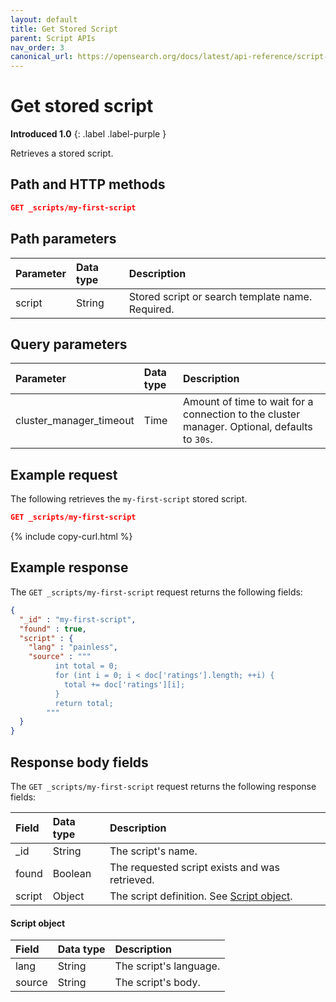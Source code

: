 ```yaml
---
layout: default
title: Get Stored Script
parent: Script APIs
nav_order: 3
canonical_url: https://opensearch.org/docs/latest/api-reference/script-apis/get-stored-script/
---
```


# Get stored script
**Introduced 1.0**
{: .label .label-purple }

Retrieves a stored script.

## Path and HTTP methods

```json
GET _scripts/my-first-script
```

## Path parameters

| Parameter | Data type | Description | 
:--- | :--- | :---
| script | String | Stored script or search template name. Required.|

## Query parameters

| Parameter | Data type | Description | 
:--- | :--- | :---
| cluster_manager_timeout | Time | Amount of time to wait for a connection to the cluster manager. Optional, defaults to `30s`. |

## Example request

The following retrieves the `my-first-script` stored script.

````json
GET _scripts/my-first-script
````
{% include copy-curl.html %}

## Example response

The `GET _scripts/my-first-script` request returns the following fields:

````json
{
  "_id" : "my-first-script",
  "found" : true,
  "script" : {
    "lang" : "painless",
    "source" : """
          int total = 0;
          for (int i = 0; i < doc['ratings'].length; ++i) {
            total += doc['ratings'][i];
          }
          return total;
        """
  }
}
````

## Response body fields

The `GET _scripts/my-first-script` request returns the following response fields:

| Field | Data type | Description | 
:--- | :--- | :---
| _id | String | The script's name. |
| found | Boolean | The requested script exists and was retrieved. |
| script | Object | The script definition. See [Script object](#script-object).  |

#### Script object

| Field | Data type | Description | 
:--- | :--- | :---
| lang | String | The script's language. |
|  source | String | The script's body. |